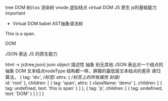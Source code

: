 tree DOM 树/css 渲染树
 vnode 虚拟结点  virtual DOM 
 JS 原生   js的基础能力important

- Virtual DOM babel AST抽象语法树

<div id="root" >
    <span class="demo">
      This is a span.
    </span>
    <p>DOM</p>
  </div>

  JSON 表达   JS 的原生能力

  html -> js(tree,json)
  json object
  描述性 抽象 别无其他
  JSON 表达对一个结点的抽象
  DOM 文本结点nodeType 结构都一样，屏蔽的最低层文本结点的差异 
  递归算法，
  {
  tag: 'div',  /*标签*/
  attrs: {   /*标签上的所有属性 封装*/  
    id: 'root'
  },
  children: [ 
    {
      tag: 'span',
      attrs: {
        className: 'demo'
      },
      children: [
        {
          tag: undefined,
          text: 'this is span'
        }
      ]
    },
    {
      tag: 'p',
      children: [
        {
          tag: undefined,
          text: 'DOM'
        }
      ]
    }
  ]
}
